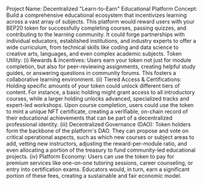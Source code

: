 Project Name: Decentralized "Learn-to-Earn" Educational Platform
Concept: Build a comprehensive educational ecosystem that incentivizes learning across a vast array of subjects. This platform would reward users with your BEP20 token for successfully completing courses, passing quizzes, and contributing to the learning community. It could forge partnerships with individual educators, established institutions, and industry experts to offer a wide curriculum, from technical skills like coding and data science to creative arts, languages, and even complex academic subjects.
Token Utility: (i) Rewards & Incentives: Users earn your token not just for module completion, but also for peer-reviewing assignments, creating helpful study guides, or answering questions in community forums. This fosters a collaborative learning environment. (ii) Tiered Access & Certifications: Holding specific amounts of your token could unlock different tiers of content. For instance, a basic holding might grant access to all introductory courses, while a larger holding unlocks advanced, specialized tracks and expert-led workshops. Upon course completion, users could use the token to mint a unique NFT certificate, creating a verifiable, on-chain record of their educational achievements that can be part of a decentralized professional identity. (iii) Decentralized Governance (DAO): Token holders form the backbone of the platform's DAO. They can propose and vote on critical operational aspects, such as which new courses or subject areas to add, vetting new instructors, adjusting the reward-per-module ratio, and even allocating a portion of the treasury to fund community-led educational projects. (iv) Platform Economy: Users can use the token to pay for premium services like one-on-one tutoring sessions, career counseling, or entry into certification exams. Educators would, in turn, earn a significant portion of these fees, creating a sustainable and fair economic model.
